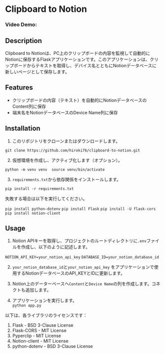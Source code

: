 # Clipboard to Notion

### Video Demo:  <URL HERE>
## Description

Clipboard to Notionは、PC上のクリップボードの内容を監視して自動的にNotionに保存するFlaskアプリケーションです。このアプリケーションは、クリップボードからテキストを取得し、デバイス名とともにNotionデータベースに新しいページとして保存します。

## Features

- クリップボードの内容（テキスト）を自動的にNotionデータベースのContent列に保存
- 端末名をNotionデータベースのDevice Name列に保存

## Installation

1. このリポジトリをクローンまたはダウンロードします。

`git clone https://github.com/hiroki76/clipboard-to-notion.git`  

2. 仮想環境を作成し、アクティブ化します（オプション）。

`python -m venv venv  source venv/bin/activate`  

3. `requirements.txt`から依存関係をインストールします。

`pip install -r requirements.txt`

失敗する場合は以下を実行してください。

`pip install python-dotenv`
`pip install Flask`
`pip install -U flask-cors`
`pip install notion-client`


## Usage

1. Notion APIキーを取得し、プロジェクトのルートディレクトリに`.env`ファイルを作成し、以下のように記述します。  

`NOTION_API_KEY=your_notion_api_key`
`DATABASE_ID=your_notion_database_id`

2. `your_notion_database_id`と`your_notion_api_key` をアプリケーションで使用するNotionデータベースのAPI_KEYとIDに更新します。

3. Notion上のデーターベースへ`Content`と`Device Name`の列を作成します。コネクトも追加します。

4. アプリケーションを実行します。  
`python app.py`

以下は、各ライブラリのライセンスです：

1. Flask - BSD 3-Clause License
2. Flask-CORS - MIT License
3. Pyperclip - MIT License
4. Notion-client - MIT License
5. python-dotenv - BSD 3-Clause License
